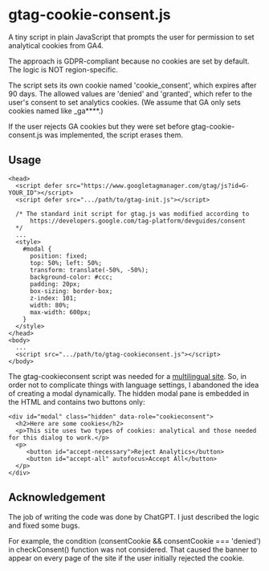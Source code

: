 # gtag-cookie-consent.js
A tiny script in plain JavaScript that prompts the user for permission to set analytical cookies from GA4.

The approach is GDPR-compliant because no cookies are set by default. The logic is NOT region-specific.

The script sets its own cookie named 'cookie_consent', which expires after 90 days. The allowed values are 'denied' and 'granted', which refer to the user's consent to set analytics cookies. (We assume that GA only sets cookies named like _ga****.)

If the user rejects GA cookies but they were set before gtag-cookie-consent.js was implemented, the script erases them.

## Usage
    <head>
      <script defer src="https://www.googletagmanager.com/gtag/js?id=G-YOUR_ID"></script>
      <script defer src=".../path/to/gtag-init.js"></script>
      
      /* The standard init script for gtag.js was modified according to 
          https://developers.google.com/tag-platform/devguides/consent
      */  
      ...
      <style>
        #modal {
          position: fixed;
          top: 50%; left: 50%;
          transform: translate(-50%, -50%);
          background-color: #ccc;
          padding: 20px;
          box-sizing: border-box;
          z-index: 101;
          width: 80%;
          max-width: 600px;
        }
      </style>
    </head>
    <body>
      ...
      <script src=".../path/to/gtag-cookieconsent.js"></script>
    </body>
    
The gtag-cookieconsent script was needed for a [multilingual site](https://do-your-own-seo.com/en/). So, in order not to complicate things with language settings, I abandoned the idea of creating a modal dynamically. The hidden modal pane is embedded in the HTML and contains two buttons only:

    <div id="modal" class="hidden" data-role="cookieconsent">
      <h2>Here are some cookies</h2>
      <p>This site uses two types of cookies: analytical and those needed for this dialog to work.</p>
      <p>
         <button id="accept-necessary">Reject Analytics</button>
         <button id="accept-all" autofocus>Accept All</button>
      </p>
    </div>
    
  ## Acknowledgement
  The job of writing the code was done by ChatGPT. I just described the logic and fixed some bugs. 
  
  For example, the condition (consentCookie && consentCookie === 'denied') in checkConsent() function was not considered. That caused the banner to appear on every page of the site if the user initially rejected the cookie.
